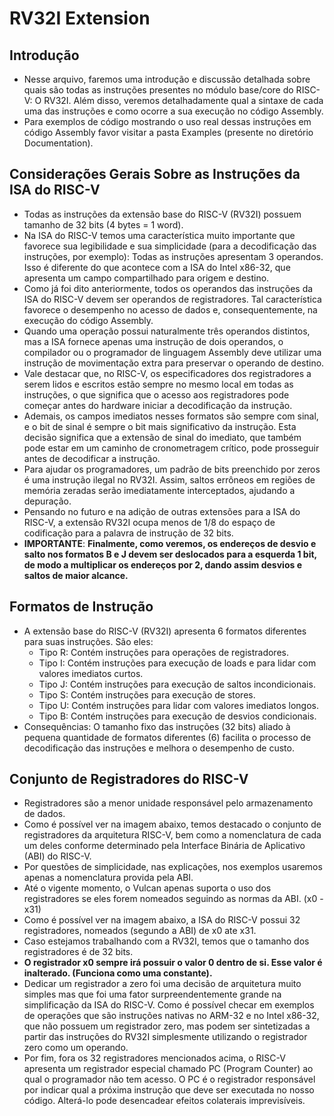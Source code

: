 # RV32I Extension

## Introdução
* Nesse arquivo, faremos uma introdução e discussão detalhada sobre quais são todas as instruções presentes no módulo base/core do RISC-V: O RV32I. Além disso, veremos detalhadamente qual a sintaxe de cada uma das instruções e como ocorre a sua execução no código Assembly.
* Para exemplos de código mostrando o uso real dessas instruções em código Assembly favor visitar a pasta Examples (presente no diretório Documentation).

## Considerações Gerais Sobre as Instruções da ISA do RISC-V
* Todas as instruções da extensão base do RISC-V (RV32I) possuem tamanho de 32 bits (4 bytes = 1 word).
* Na ISA do RISC-V temos uma característica muito importante que favorece sua legibilidade e sua simplicidade (para a decodificação das instruções, por exemplo): Todas as instruções apresentam 3 operandos. Isso é diferente do que acontece com a ISA do Intel x86-32, que apresenta um campo compartilhado para origem e destino.
* Como já foi dito anteriormente, todos os operandos das instruções da ISA do RISC-V devem ser operandos de registradores. Tal característica favorece o desempenho no acesso de dados e, consequentemente, na execução do código Assembly.
* Quando uma operação possui naturalmente três operandos distintos, mas a ISA fornece apenas uma instrução de dois operandos, o compilador ou o programador de linguagem Assembly deve utilizar uma instrução de movimentação extra para preservar o operando de destino.
* Vale destacar que, no RISC-V, os especificadores dos registradores a serem lidos e escritos estão sempre no mesmo local em todas as instruções, o que significa que o acesso aos registradores pode começar antes do hardware iniciar a decodificação da instrução.
* Ademais, os campos imediatos nesses formatos são sempre com sinal, e o bit de sinal é sempre o bit mais significativo da instrução. Esta decisão significa que a extensão de sinal do imediato, que também pode estar em um caminho de cronometragem crítico, pode prosseguir antes de decodificar a instrução.
* Para ajudar os programadores, um padrão de bits preenchido por zeros é uma instrução ilegal no RV32I. Assim, saltos errôneos em regiões de memória zeradas serão imediatamente interceptados, ajudando a depuração.
* Pensando no futuro e na adição de outras extensões para a ISA do RISC-V, a extensão RV32I ocupa menos de 1/8 do espaço de codificação para a palavra de instrução de 32 bits.
* __IMPORTANTE__: __Finalmente, como veremos, os endereços de desvio e salto nos formatos B e J devem ser deslocados para a esquerda 1 bit, de modo a multiplicar os endereços por 2, dando assim desvios e saltos de maior alcance.__

## Formatos de Instrução
* A extensão base do RISC-V (RV32I) apresenta 6 formatos diferentes para suas instruções. São eles:
  * Tipo R: Contém instruções para operações de registradores.
  * Tipo I: Contém instruções para execução de loads e para lidar com valores imediatos curtos.
  * Tipo J: Contém instruções para execução de saltos incondicionais.
  * Tipo S: Contém instruções para execução de stores.
  * Tipo U: Contém instruções para lidar com valores imediatos longos.
  * Tipo B: Contém instruções para execução de desvios condicionais.
* Consequências: O tamanho fixo das instruções (32 bits) aliado à pequena quantidade de formatos diferentes (6) facilita o processo de decodificação das instruções e melhora o desempenho de custo.

## Conjunto de Registradores do RISC-V
* Registradores são a menor unidade responsável pelo armazenamento de dados. 
* Como é possível ver na imagem abaixo, temos destacado o conjunto de registradores da arquitetura RISC-V, bem como a nomenclatura de cada um deles conforme determinado pela Interface Binária de Aplicativo (ABI) do RISC-V.
* Por questões de simplicidade, nas explicações, nos exemplos usaremos apenas a nomenclatura provida pela ABI.
* Até o vigente momento, o Vulcan apenas suporta o uso dos registradores se eles forem nomeados seguindo as normas da ABI. (x0 - x31)
* Como é possível ver na imagem abaixo, a ISA do RISC-V possui 32 registradores, nomeados (segundo a ABI) de x0 ate x31.
* Caso estejamos trabalhando com a RV32I, temos que o tamanho dos registradores é de 32 bits.
* __O registrador x0 sempre irá possuir o valor 0 dentro de si. Esse valor é inalterado. (Funciona como uma constante).__
* Dedicar um registrador a zero foi uma decisão de arquitetura muito simples mas que foi uma fator surpreendentemente grande na simplificação da ISA do RISC-V. Como é possível checar em exemplos de operações que são instruções nativas no ARM-32 e no Intel x86-32, que não possuem um registrador zero, mas podem ser sintetizadas a partir das instruções do RV32I simplesmente utilizando o registrador zero como um operando.
* Por fim, fora os 32 registradores mencionados acima, o RISC-V apresenta um registrador especial chamado PC (Program Counter) ao qual o programador não tem acesso. O PC é o registrador responsável por indicar qual a próxima instrução que deve ser executada no nosso código. Alterá-lo pode desencadear efeitos colaterais imprevisíveis.
